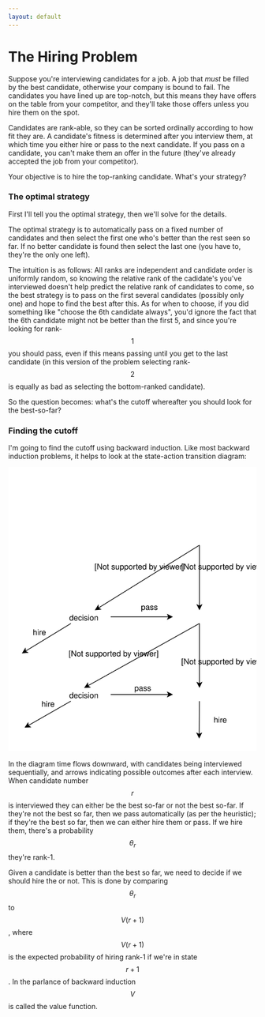 ```yaml
---
layout: default
---
```


# The Hiring Problem

Suppose you're interviewing candidates for a job.  A job that _must_ be filled by the best candidate, otherwise your company is bound to fail.  The candidates you have lined up are top-notch, but this means they have offers on the table from your competitor, and they'll take those offers unless you hire them on the spot.

Candidates are rank-able, so they can be sorted ordinally according to how fit they are.  A candidate's fitness is determined after you interview them, at which time you either hire or pass to the next candidate.  If you pass on a candidate, you can't make them an offer in the future (they've already accepted the job from your competitor).

Your objective is to hire the top-ranking candidate.  What's your strategy?

### The optimal strategy

First I'll tell you the optimal strategy, then we'll solve for the details.

The optimal strategy is to automatically pass on a fixed number of candidates and then select the first one who's better than the rest seen so far.  If no better candidate is found then select the last one (you have to, they're the only one left).

The intuition is as follows: All ranks are independent and candidate order is uniformly random, so knowing the relative rank of the cadidate's you've interviewed doesn't help predict the relative rank of candidates to come, so the best strategy is to pass on the first several candidates (possibly only one) and hope to find the best after this.  As for when to choose, if you did something like "choose the 6th candidate always", you'd ignore the fact that the 6th candidate might not be better than the first 5, and since you're looking for rank-$$1$$ you should pass, even if this means passing until you get to the last candidate (in this version of the problem selecting rank-$$2$$ is equally as bad as selecting the bottom-ranked candidate).

So the question becomes: what's the cutoff whereafter you should look for the best-so-far?

### Finding the cutoff

I'm going to find the cutoff using backward induction.  Like most backward induction problems, it helps to look at the state-action transition diagram:

<center><img src="hiring-problem/state-action-diagram.svg" type="image/svg+xml"></center>



In the diagram time flows downward, with candidates being interviewed sequentially, and arrows indicating possible outcomes after each interview.  When candidate number $$r$$ is interviewed they can either be the best so-far or not the best so-far.  If they're not the best so far, then we pass automatically (as per the heuristic); if they're the best so far, then we can either hire them or pass.  If we hire them, there's a probability $$\theta_{r}$$ they're rank-1.

Given a candidate is better than the best so far, we need to decide if we should hire the or not.  This is done by comparing $$\theta_r$$ to $$V(r+1)$$, where $$V(r+1)$$ is the expected probability of hiring rank-1 if we're in state $$r+1$$.  In the parlance of backward induction $$V$$ is called the value function.

